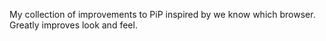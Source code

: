 
My collection of improvements to PiP inspired by we know which browser. Greatly improves look and feel.
